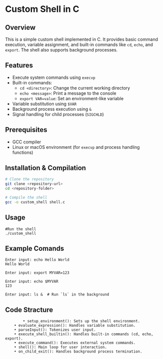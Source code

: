 # Custom Shell in C

## Overview

This is a simple custom shell implemented in C. It provides basic command execution, variable assignment, and built-in commands like `cd`, `echo`, and `export`. The shell also supports background processes.

## Features

- Execute system commands using `execvp`
- Built-in commands:
  - `cd <directory>`: Change the current working directory
  - `echo <message>`: Print a message to the console
  - `export VAR=value`: Set an environment-like variable
- Variable substitution using `$VAR`
- Background process execution using `&`
- Signal handling for child processes (`SIGCHLD`)

## Prerequisites

- GCC compiler
- Linux or macOS environment (for `execvp` and process handling functions)

## Installation & Compilation

```sh
# Clone the repository
git clone <repository-url>
cd <repository-folder>

# Compile the shell
gcc -o custom_shell shell.c
```

## Usage

```
#Run the shell
./custom_shell
```

## Example Comands

```
Enter input: echo Hello World
Hello World

Enter input: export MYVAR=123

Enter input: echo $MYVAR
123

Enter input: ls &  # Run `ls` in the background
```

## Code Stracture

```
        • setup_environment(): Sets up the shell environment.
	• evaluate_expression(): Handles variable substitution.
	• parseInput(): Tokenizes user input.
	• execute_shell_builtin(): Handles built-in commands (cd, echo, export).
	• execute_command(): Executes external system commands.
	• shell(): Main loop for user interaction.
	• on_child_exit(): Handles background process termination.
```
